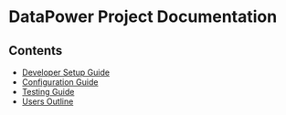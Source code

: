 # DataPower Project Documentation

## Contents
* [Developer Setup Guide](./dev_setup_guide.md)
* [Configuration Guide](./config_guide.md)
* [Testing Guide](./testing_guide.md)
* [Users Outline](./users_outline.md)

